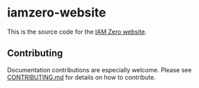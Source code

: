 # iamzero-website

This is the source code for the [IAM Zero website](https://github.com/common-fate/iamzero).

## Contributing

Documentation contributions are especially welcome. Please see [CONTRIBUTING.md](./CONTRIBUTING.md) for details on how to contribute.
